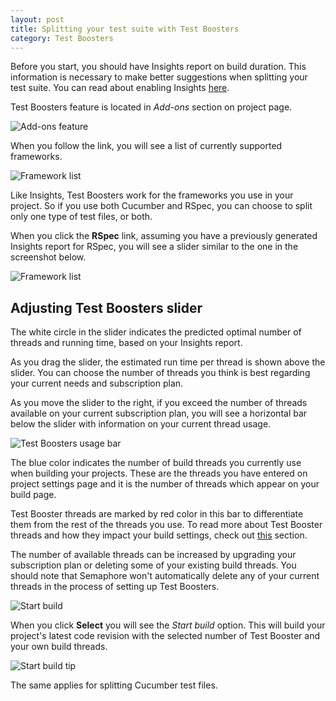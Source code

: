 ```yaml
---
layout: post
title: Splitting your test suite with Test Boosters
category: Test Boosters
---
```


Before you start, you should have Insights report on build duration. This
information is necessary to make better suggestions when splitting your test
suite. You can read about enabling Insights [here]().

Test Boosters feature is located in _Add-ons_ section on project page.

<img src="/docs/assets/img/test_boosters/project_header.png" alt="Add-ons
feature" class="img-responsive img-bordered">

When you follow the link, you will see a list of currently supported
frameworks.

<img src="/docs/assets/img/test_boosters/framework_list.png" alt="Framework
list" class="img-responsive img-bordered">

Like Insights, Test Boosters work for the frameworks you use in your project.
So if you use both Cucumber and RSpec, you can choose to split only one type of
test files, or both.

When you click the **RSpec** link, assuming you have a previously generated
Insights report for RSpec, you will see a slider similar to the one in the
screenshot below.

<img src="/docs/assets/img/test_boosters/tb_slider.png" alt="Framework
list" class="img-responsive img-bordered">

## Adjusting Test Boosters slider

The white circle in the slider indicates the predicted optimal number of
threads and running time, based on your Insights report.

As you drag the slider, the estimated run time per thread is shown above the
slider. You can choose the number of threads you think is best regarding your
current needs and subscription plan.

As you move the slider to the right, if you exceed the number of threads
available on your current subscription plan, you will see a horizontal bar
below the slider with information on your current thread usage.

<img src="/docs/assets/img/test_boosters/tb_upgrade_plan.png" alt="Test
Boosters usage bar" class="img-responsive img-bordered">

The blue color indicates the number of build threads you currently use when
building your projects. These are the threads you have entered on project
settings page and it is the number of threads which appear on your build page.

Test Booster threads are marked by red color in this bar to differentiate them
from the rest of the threads you use. To read more about Test Booster threads
and how they impact your build settings, check out
[this](/docs/test_boosters/test-booster-threads.html) section.

The number of available threads can be increased by upgrading your subscription
plan or deleting some of your existing build threads. You should note that
Semaphore won't automatically delete any of your current threads in the process
of setting up Test Boosters.

<img src="/docs/assets/img/test_boosters/start_build.png" alt="Start build"
class="img-responsive img-bordered">

When you click **Select** you will see the _Start build_ option. This will
build your project's latest code revision with the selected number of Test
Booster and your own build threads.

<img src="/docs/assets/img/test_boosters/start_build_tip.png" alt="Start build
tip" class="img-responsive img-bordered">

The same applies for splitting Cucumber test files.
